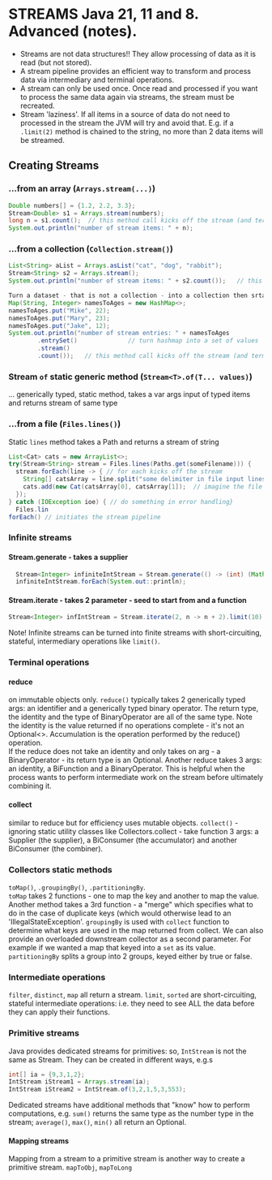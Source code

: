 # STREAMS Java 21, 11 and 8.  Advanced (notes). 

* Streams are not data structures!! They allow processing of data as it is read (but not stored).
* A stream pipeline provides an efficient way to transform and process data via intermediary and terminal operations.
* A stream can only be used once.  Once read and processed if you want to process the same data again via streams, the stream must be recreated. 
* Stream 'laziness'.  If all items in a source of data do not need to processed in the stream the JVM will try and avoid that. E.g. if a `.limit(2)` method is chained to the string, no more than 2 data items will be streamed.

## Creating Streams
### ...from an array (`Arrays.stream(...)`)
```java
Double numbers[] = {1.2, 2.2, 3.3};
Stream<Double> s1 = Arrays.stream(numbers);
long n = s1.count();  // this method call kicks off the stream (and terminates it)
System.out.println("number of stream items: " + n);
```
### ...from a collection (`Collection.stream()`)
```java
List<String> aList = Arrays.asList("cat", "dog", "rabbit");
Stream<String> s2 = Arrays.stream();
System.out.println("number of stream items: " + s2.count());   // this method call kicks off the stream (and terminates it)

Turn a dataset - that is not a collection - into a collection then srtam it,
Map(String, Integer> namesToAges = new HashMap<>;
namesToAges.put("Mike", 22); 
namesToAges.put("Mary", 23); 
namesToAges.put("Jake", 12); 
System.out.println("number of stream entries: " + namesToAges
        .entrySet()              // turn hashmap into a set of values 
        .stream()
        .count());   // this method call kicks off the stream (and terminates it)
```
### Stream `of` static generic method (`Stream<T>.of(T... values)`) 
... generically typed, static method, takes a var args input of typed items and returns stream of same type
### ...from a file (`Files.lines()`)
Static `lines` method takes a Path and returns a stream of string
```java
List<Cat> cats = new ArrayList<>;
try(Stream<String> stream = Files.lines(Paths.get(someFilename))) {
  stream.forEach(line -> { // for each kicks off the stream
    String[] catsArray = line.split("some delimiter in file input lines");
    cats.add(new Cat(catsArray[0], catsArray[1]);  // imagine the file structure - one cat per line. Cats can't be changed: it's used inside a Lambda so it's "effectively final"; but! provided you don't change the pointer to the array it can have side-effects, such as adding to the array.
  });
} catch (IOException ioe) { // do something in error handling} 
  Files.lin
forEach() // initiates the stream pipeline
```
### Infinite streams
#### Stream.generate - takes a supplier
```java
  Stream<Integer> infiniteIntStream = Stream.generate(() -> (int) (Math.random() * 10;);
  infiniteIntStream.forEach(System.out::println);
```
#### Stream.iterate - takes 2 parameter - seed to start from and a function 
```java
Stream<Integer> infIntStream = Stream.iterate(2, n -> n + 2).limit(10).forEach(System.out::println);
```
Note! Infinite streams can be turned into finite streams with short-circuiting, stateful, intermediary operations like `limit()`.
### Terminal operations
#### reduce
on immutable objects only. 
`reduce()` typically takes 2 generically typed args: an identifier and a generically typed binary operator. The return type, the identity and the type of BinaryOperator are all of the same type. Note the identity is the value returned if no operations complete - it's not an Optional<>. Accumulation is the operation performed by the reduce() operation.     
If the reduce does not take an identity and only takes on arg - a BinaryOperator<T> - its return type is an Optional<T>. 
Another reduce takes 3 args: an identity, a BiFunction and a BinaryOperator.  This is helpful when the process wants to perform intermediate work on the stream before ultimately combining it.
#### collect
similar  to reduce but for efficiency uses mutable objects.  `collect()` - ignoring static utility classes like Collectors.collect - take function 3 args: a Supplier (the supplier), a BiConsumer (the accumulator) and another BiConsumer (the combiner). 
### Collectors static methods
`toMap()`, `.groupingBy()`, `.partitioningBy`.  
`toMap` takes 2 functions - one to map the key and another to map the value.  Another method takes a 3rd function - a "merge" which specifies what to do in the case of duplicate keys (which would otherwise lead to an 'IllegalStateException'.
`groupingBy` is used with `collect` function to determine what keys are used in the map returned from collect. We can also provide an overloaded downstream collector as a second parameter.  For example if we wanted a map that keyed into a `set` as its value.
`partitioningBy` splits a group into 2 groups, keyed either by true or false.
### Intermediate operations
`filter`, `distinct`, `map` all return a stream.
`limit`, `sorted` are short-circuiting, stateful intermediate operations: i.e. they need to see ALL the data before they can apply their functions.
### Primitive streams
Java provides dedicated streams for primitives: so, `IntStream` is not the same as Stream<Integer>. They can be created in different ways, e.g.s
```java
int[] ia = {9,3,1,2};
IntStream iStream1 = Arrays.stream(ia);
IntStream iStream2 = IntStream.of(3,2,1,5,3,553);
```
Dedicated streams have additional methods that "know" how to perform computations, e.g. `sum()` returns the same type as the number type in the stream; `average()`, `max()`, `min()` all return an Optional.
#### Mapping streams
Mapping from a stream to a primitive stream is another way to create a primitive stream.  `mapToObj`, `mapToLong` 
